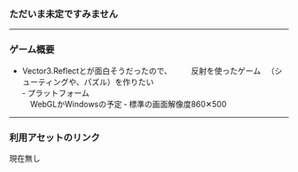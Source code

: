 ### ただいま未定ですみません

---

### ゲーム概要

- Vector3.Reflectとが面白そうだったので、　　　反射を使ったゲーム
　（シューティングや、パズル）を作りたい<br>
‐ プラットフォーム<br>
　WebGLかWindowsの予定
‐ 標準の画面解像度860✕500

---

### 利用アセットのリンク

現在無し


